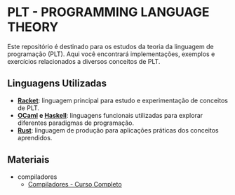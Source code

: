 # PLT - PROGRAMMING LANGUAGE THEORY

Este repositório é destinado para os estudos da teoria da linguagem de programação (PLT). Aqui você encontrará implementações, exemplos e exercícios relacionados a diversos conceitos de PLT.

## Linguagens Utilizadas

- **[Racket](https://racket-lang.org/ 'Racket')**: linguagem principal para estudo e experimentação de conceitos de PLT.
- **[OCaml](https://ocaml.org/ 'OCaml') e [Haskell](https://www.haskell.org/ 'Haskell')**: linguagens funcionais utilizadas para explorar diferentes paradigmas de programação.
- **[Rust](https://www.rust-lang.org/ 'Rust')**: linguagem de produção para aplicações práticas dos conceitos aprendidos.

## Materiais

- compiladores
  - [Compiladores - Curso Completo](https://www.youtube.com/playlist?list=PLjcmNukBom6--0we1zrpoUE2GuRD-Me6W 'Compiladores - Curso Completo')

